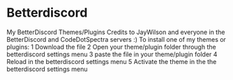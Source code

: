 # Betterdiscord
My BetterDiscord Themes/Plugins
Credits to JayWilson and everyone in the BetterDiscord and CodeDotSpectra servers :)
To install one of my themes or plugins:
1 Download the file
2 Open your theme/plugin folder through the betterdiscord settings menu
3 paste the file in your theme/plugin folder
4 Reload in the betterdiscord settings menu
5 Activate the theme in the the betterdiscord settings menu
